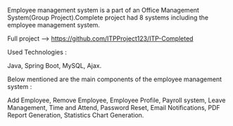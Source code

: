 Employee management system is a part of an Office Management System(Group Project).Complete project had 8 systems including the employee management system.

Full project --> https://github.com/ITPProject123/ITP-Completed

Used Technologies :

Java,
Spring Boot,
MySQL,
Ajax.

Below mentioned are the main components of the employee management system :

Add Employee,
Remove Employee,
Employee Profile,
Payroll system,
Leave Management,
Time and Attend,
Password Reset,
Email Notifications,
PDF Report Generation,
Statistics Chart Generation.
